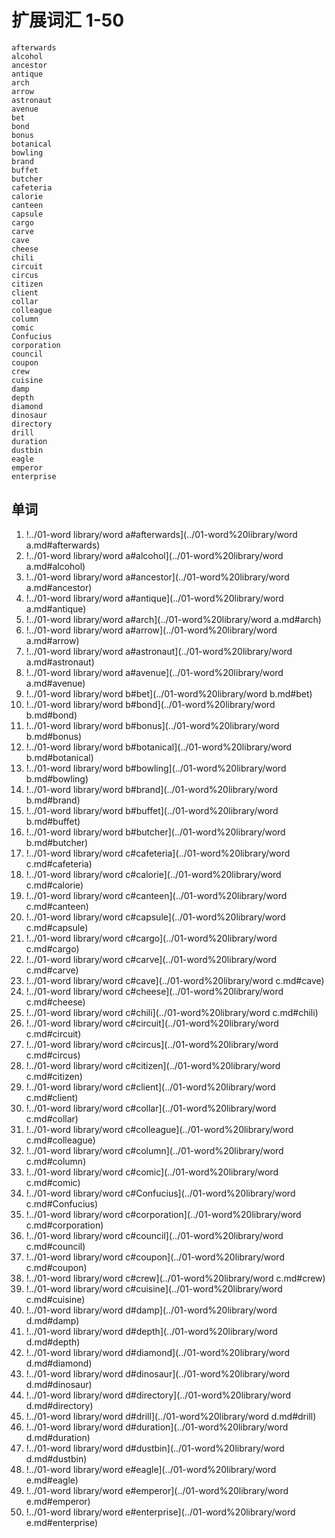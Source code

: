 # 扩展词汇 1-50

	afterwards
	alcohol
	ancestor
	antique
	arch
	arrow
	astronaut
	avenue
	bet
	bond
	bonus
	botanical
	bowling
	brand
	buffet
	butcher
	cafeteria
	calorie
	canteen
	capsule
	cargo
	carve
	cave
	cheese
	chili
	circuit
	circus
	citizen
	client
	collar
	colleague
	column
	comic
	Confucius
	corporation
	council
	coupon
	crew
	cuisine
	damp
	depth
	diamond
	dinosaur
	directory
	drill
	duration
	dustbin
	eagle
	emperor
	enterprise

## 单词

1. !../01-word library/word a#afterwards](../01-word%20library/word a.md#afterwards)
2. !../01-word library/word a#alcohol](../01-word%20library/word a.md#alcohol)
3. !../01-word library/word a#ancestor](../01-word%20library/word a.md#ancestor)
4. !../01-word library/word a#antique](../01-word%20library/word a.md#antique)
5. !../01-word library/word a#arch](../01-word%20library/word a.md#arch)
6. !../01-word library/word a#arrow](../01-word%20library/word a.md#arrow)
7. !../01-word library/word a#astronaut](../01-word%20library/word a.md#astronaut)
8. !../01-word library/word a#avenue](../01-word%20library/word a.md#avenue)
9. !../01-word library/word b#bet](../01-word%20library/word b.md#bet)
10. !../01-word library/word b#bond](../01-word%20library/word b.md#bond)
11. !../01-word library/word b#bonus](../01-word%20library/word b.md#bonus)
12. !../01-word library/word b#botanical](../01-word%20library/word b.md#botanical)
13. !../01-word library/word b#bowling](../01-word%20library/word b.md#bowling)
14. !../01-word library/word b#brand](../01-word%20library/word b.md#brand)
15. !../01-word library/word b#buffet](../01-word%20library/word b.md#buffet)
16. !../01-word library/word b#butcher](../01-word%20library/word b.md#butcher)
17. !../01-word library/word c#cafeteria](../01-word%20library/word c.md#cafeteria)
18. !../01-word library/word c#calorie](../01-word%20library/word c.md#calorie)
19. !../01-word library/word c#canteen](../01-word%20library/word c.md#canteen)
20. !../01-word library/word c#capsule](../01-word%20library/word c.md#capsule)
21. !../01-word library/word c#cargo](../01-word%20library/word c.md#cargo)
22. !../01-word library/word c#carve](../01-word%20library/word c.md#carve)
23. !../01-word library/word c#cave](../01-word%20library/word c.md#cave)
24. !../01-word library/word c#cheese](../01-word%20library/word c.md#cheese)
25. !../01-word library/word c#chili](../01-word%20library/word c.md#chili)
26. !../01-word library/word c#circuit](../01-word%20library/word c.md#circuit)
27. !../01-word library/word c#circus](../01-word%20library/word c.md#circus)
28. !../01-word library/word c#citizen](../01-word%20library/word c.md#citizen)
29. !../01-word library/word c#client](../01-word%20library/word c.md#client)
30. !../01-word library/word c#collar](../01-word%20library/word c.md#collar)
31. !../01-word library/word c#colleague](../01-word%20library/word c.md#colleague)
32. !../01-word library/word c#column](../01-word%20library/word c.md#column)
33. !../01-word library/word c#comic](../01-word%20library/word c.md#comic)
34. !../01-word library/word c#Confucius](../01-word%20library/word c.md#Confucius)
35. !../01-word library/word c#corporation](../01-word%20library/word c.md#corporation)
36. !../01-word library/word c#council](../01-word%20library/word c.md#council)
37. !../01-word library/word c#coupon](../01-word%20library/word c.md#coupon)
38. !../01-word library/word c#crew](../01-word%20library/word c.md#crew)
39. !../01-word library/word c#cuisine](../01-word%20library/word c.md#cuisine)
40. !../01-word library/word d#damp](../01-word%20library/word d.md#damp)
41. !../01-word library/word d#depth](../01-word%20library/word d.md#depth)
42. !../01-word library/word d#diamond](../01-word%20library/word d.md#diamond)
43. !../01-word library/word d#dinosaur](../01-word%20library/word d.md#dinosaur)
44. !../01-word library/word d#directory](../01-word%20library/word d.md#directory)
45. !../01-word library/word d#drill](../01-word%20library/word d.md#drill)
46. !../01-word library/word d#duration](../01-word%20library/word d.md#duration)
47. !../01-word library/word d#dustbin](../01-word%20library/word d.md#dustbin)
48. !../01-word library/word e#eagle](../01-word%20library/word e.md#eagle)
49. !../01-word library/word e#emperor](../01-word%20library/word e.md#emperor)
50. !../01-word library/word e#enterprise](../01-word%20library/word e.md#enterprise)
